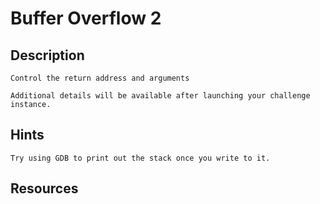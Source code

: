 # Buffer Overflow 2

## Description

```
Control the return address and arguments

Additional details will be available after launching your challenge instance.
```

## Hints

```
Try using GDB to print out the stack once you write to it.
```

## Resources


